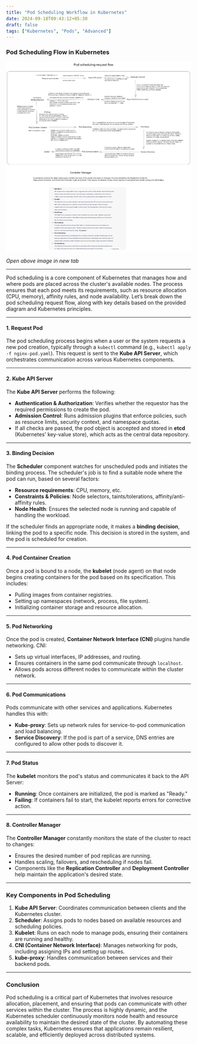```yaml
---
title: "Pod Scheduling Workflow in Kubernetes"
date: 2024-09-18T09:43:12+05:30
draft: false
tags: ["Kubernetes", "Pods", "Advanced"]
---
```


### Pod Scheduling Flow in Kubernetes

![Image 1](pod_scheduling.png)

_Open above image in new tab_

---

Pod scheduling is a core component of Kubernetes that manages how and where pods are placed across the cluster's available nodes. The process ensures that each pod meets its requirements, such as resource allocation (CPU, memory), affinity rules, and node availability. Let’s break down the pod scheduling request flow, along with key details based on the provided diagram and Kubernetes principles.

---

#### 1. **Request Pod**

The pod scheduling process begins when a user or the system requests a new pod creation, typically through a `kubectl` command (e.g., `kubectl apply -f nginx-pod.yaml`). This request is sent to the **Kube API Server**, which orchestrates communication across various Kubernetes components.

---

#### 2. **Kube API Server**

The **Kube API Server** performs the following:

- **Authentication & Authorization**: Verifies whether the requestor has the required permissions to create the pod.
- **Admission Control**: Runs admission plugins that enforce policies, such as resource limits, security context, and namespace quotas.
- If all checks are passed, the pod object is accepted and stored in **etcd** (Kubernetes' key-value store), which acts as the central data repository.

---

#### 3. **Binding Decision**

The **Scheduler** component watches for unscheduled pods and initiates the binding process. The scheduler's job is to find a suitable node where the pod can run, based on several factors:

- **Resource requirements**: CPU, memory, etc.
- **Constraints & Policies**: Node selectors, taints/tolerations, affinity/anti-affinity rules.
- **Node Health**: Ensures the selected node is running and capable of handling the workload.

If the scheduler finds an appropriate node, it makes a **binding decision**, linking the pod to a specific node. This decision is stored in the system, and the pod is scheduled for creation.

---

#### 4. **Pod Container Creation**

Once a pod is bound to a node, the **kubelet** (node agent) on that node begins creating containers for the pod based on its specification. This includes:

- Pulling images from container registries.
- Setting up namespaces (network, process, file system).
- Initializing container storage and resource allocation.

---

#### 5. **Pod Networking**

Once the pod is created, **Container Network Interface (CNI)** plugins handle networking. CNI:

- Sets up virtual interfaces, IP addresses, and routing.
- Ensures containers in the same pod communicate through `localhost`.
- Allows pods across different nodes to communicate within the cluster network.

---

#### 6. **Pod Communications**

Pods communicate with other services and applications. Kubernetes handles this with:

- **Kube-proxy**: Sets up network rules for service-to-pod communication and load balancing.
- **Service Discovery**: If the pod is part of a service, DNS entries are configured to allow other pods to discover it.

---

#### 7. **Pod Status**

The **kubelet** monitors the pod's status and communicates it back to the API Server:

- **Running**: Once containers are initialized, the pod is marked as "Ready."
- **Failing**: If containers fail to start, the kubelet reports errors for corrective action.

---

#### 8. **Controller Manager**

The **Controller Manager** constantly monitors the state of the cluster to react to changes:

- Ensures the desired number of pod replicas are running.
- Handles scaling, failovers, and rescheduling if nodes fail.
- Components like the **Replication Controller** and **Deployment Controller** help maintain the application's desired state.

---

### Key Components in Pod Scheduling

1. **Kube API Server**: Coordinates communication between clients and the Kubernetes cluster.
2. **Scheduler**: Assigns pods to nodes based on available resources and scheduling policies.
3. **Kubelet**: Runs on each node to manage pods, ensuring their containers are running and healthy.
4. **CNI (Container Network Interface)**: Manages networking for pods, including assigning IPs and setting up routes.
5. **kube-proxy**: Handles communication between services and their backend pods.

---

### Conclusion

Pod scheduling is a critical part of Kubernetes that involves resource allocation, placement, and ensuring that pods can communicate with other services within the cluster. The process is highly dynamic, and the Kubernetes scheduler continuously monitors node health and resource availability to maintain the desired state of the cluster. By automating these complex tasks, Kubernetes ensures that applications remain resilient, scalable, and efficiently deployed across distributed systems.
